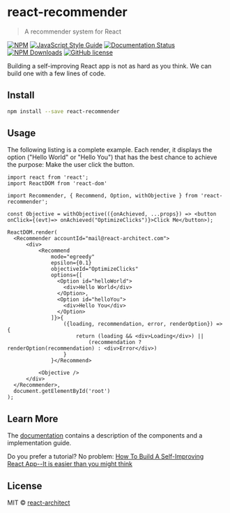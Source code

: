 # react-recommender

> A recommender system for React

[![NPM](https://img.shields.io/npm/v/react-recommender.svg)](https://www.npmjs.com/package/react-recommender)
[![JavaScript Style Guide](https://img.shields.io/badge/code_style-standard-brightgreen.svg)](https://standardjs.com)
[![Documentation Status](https://readthedocs.org/projects/react-recommender/badge/?version=latest)](https://react-recommender.readthedocs.io/en/latest/?badge=latest)
[![NPM Downloads](https://img.shields.io/npm/frankzickert/react-recommender.svg)](https://www.npmjs.com/package/react-recommender)
[![GitHub license](https://img.shields.io/github/license/msaracevic/react-embed-gist.svg)](https://github.com/msaracevic/react-embed-gist/blob/master/LICENSE)


Building a self-improving React app is not as hard as you think.
We can build one with a few lines of code.

## Install

```bash
npm install --save react-recommender
```

## Usage

The following listing is a complete example. Each render, it displays the
option ("Hello World" or "Hello You") that has the best chance to achieve
the purpose:  Make the user click the button.


```tsx
import react from 'react';
import ReactDOM from 'react-dom'

import Recommender, { Recommend, Option, withObjective } from 'react-recommender';

const Objective = withObjective(({onAchieved, ...props}) => <button onClick={(evt)=> onAchieved("OptimizeClicks")}>Click Me</button>);

ReactDOM.render(
  <Recommender accountId="mail@react-architect.com">
      <div>
          <Recommend
              mode="egreedy"
              epsilon={0.1}
              objectiveId="OptimizeClicks"
              options={[
                <Option id="helloWorld">
                  <div>Hello World</div>
                </Option>,
                <Option id="helloYou">
                  <div>Hello You</div>
                </Option>
              ]}>{
                  ({loading, recommendation, error, renderOption}) => {
                      return (loading && <div>Loading</div>) ||
                          (recommendation ? renderOption(recommendation) : <div>Error</div>)
                  }
              }</Recommend>

          <Objective />
      </div>
  </Recommender>,
  document.getElementById('root')
);

```

## Learn More

The [documentation](https://react-recommender.readthedocs.io/en/latest/) contains
a description of the components and a implementation guide.

Do you prefer a tutorial? No problem:
[How To Build A Self-Improving React App--It is easier than you might think](https://www.react-architect.com/page?ref=medium_howselfimprove&dest=/)

## License

MIT © [react-architect](https://github.com/react-architect)


